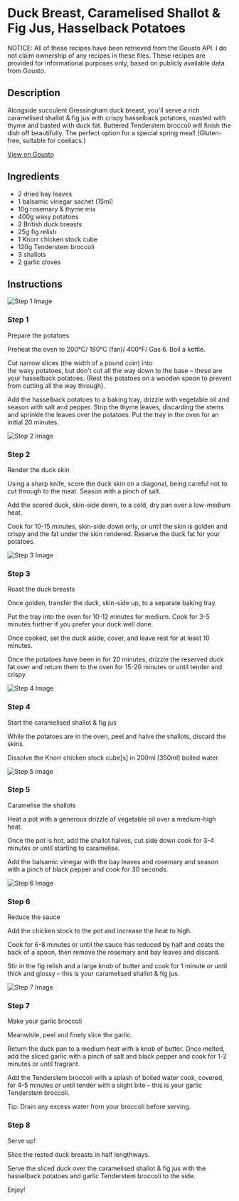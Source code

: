 # Duck Breast, Caramelised Shallot & Fig Jus, Hasselback Potatoes

NOTICE: All of these recipes have been retrieved from the Gousto API. I do not claim ownership of any recipes in these files. These recipes are provided for informational purposes only, based on publicly available data from Gousto.

## Description

Alongside succulent Gressingham duck breast, you'll serve a rich caramelised shallot & fig jus with crispy hasselback potatoes, roasted with thyme and basted with duck fat. Buttered Tenderstem broccoli will finish the dish off beautifully. The perfect option for a special spring meal! (Gluten-free, suitable for coeliacs.)

[View on Gousto](https://www.gousto.co.uk/recipes/cookbook/duck-breast-caramelised-shallot-fig-jus-hasselback-potatoes)

## Ingredients

- 2 dried bay leaves
- 1 balsamic vinegar sachet (15ml)
- 10g rosemary & thyme mix
- 400g waxy potatoes
- 2 British duck breasts
- 25g fig relish
- 1 Knorr chicken stock cube
- 120g Tenderstem broccoli
- 3 shallots
- 2 garlic cloves

## Instructions

![Step 1 Image](https://production-media.gousto.co.uk/cms/recipe-step-image/2068.-step-1-x200.jpg)

### Step 1

Prepare the potatoes


Preheat the oven to 200°C/ 180°C (fan)/ 400°F/ Gas 6. Boil a kettle.


Cut narrow slices (the width of a pound coin) into the waxy potatoes, but don't cut all the way down to the base – these are your hasselback potatoes. (Rest the potatoes on a wooden spoon to prevent from cutting all the way through).


Add the hasselback potatoes to a baking tray, drizzle with vegetable oil and season with salt and pepper. Strip the thyme leaves, discarding the stems and sprinkle the leaves over the potatoes. Put the tray in the oven for an initial 20 minutes.

![Step 2 Image](https://production-media.gousto.co.uk/cms/recipe-step-image/2068.-step-2-x200.jpg)

### Step 2

Render the duck skin


Using a sharp knife, score the duck skin on a diagonal, being careful not to cut through to the meat. Season with a pinch of salt.


Add the scored duck, skin-side down, to a cold, dry pan over a low-medium heat.


Cook for 10-15 minutes, skin-side down only, or until the skin is golden and crispy and the fat under the skin rendered. Reserve the duck fat for your potatoes.

![Step 3 Image](https://production-media.gousto.co.uk/cms/recipe-step-image/2068.-step-3-x200.jpg)

### Step 3

Roast the duck breasts


Once golden, transfer the duck, skin-side up, to a separate baking tray.


Put the tray into the oven for 10-12 minutes for medium. Cook for 3-5 minutes further if you prefer your duck well done.


Once cooked, set the duck aside, cover, and leave rest for at least 10 minutes.


Once the potatoes have been in for 20 minutes, drizzle the reserved duck fat over and return them to the oven for 15-20 minutes or until tender and crispy.

![Step 4 Image](https://production-media.gousto.co.uk/cms/recipe-step-image/2068.-step-4-x200.jpg)

### Step 4

Start the caramelised shallot &amp; fig jus


<span class="text-highlight">While the potatoes are in the oven, peel a</span>nd halve the shallots, discard the skins.


Dissolve the Knorr chicken stock cube<span class="text-danger">[s]</span> in 200ml <span class="text-danger">[350ml] </span>boiled water.

![Step 5 Image](https://production-media.gousto.co.uk/cms/recipe-step-image/2068.-step-5-x200.jpg)

### Step 5

Caramelise the shallots


Heat a pot with a generous drizzle of vegetable oil over a medium-high heat.


Once the pot is hot, add the shallot halves, cut side down cook for 3-4 minutes or until starting to caramelise.


Add the balsamic vinegar with the bay leaves and rosemary and season with a pinch of black pepper and cook for 30 seconds.

![Step 6 Image](https://production-media.gousto.co.uk/cms/recipe-step-image/2068.-step-6-x200.jpg)

### Step 6

Reduce the sauce


Add the chicken stock to the pot and increase the heat to high.


Cook for 6-8 minutes or until the sauce has reduced by half and coats the back of a spoon, then remove the rosemary and bay leaves and discard.


Stir in the fig relish and a large knob of butter and cook for 1 minute or until thick and glossy – this is your caramelised shallot &amp; fig jus.

![Step 7 Image](https://production-media.gousto.co.uk/cms/recipe-step-image/2068.-step-7-x200.jpg)

### Step 7

Make your garlic broccoli


Meanwhile, peel and finely slice the garlic.


Return the duck pan to a medium heat with a knob of butter. Once melted, add the sliced garlic with a pinch of salt and black pepper and cook for 1-2 minutes or until fragrant.


Add the Tenderstem broccoli with a splash of boiled water cook, covered, for 4-5 minutes or until tender with a slight bite – this is your garlic Tenderstem broccoli.


Tip: Drain any excess water from your broccoli before serving.

### Step 8

Serve up!


Slice the rested duck breasts in half lengthways.


Serve the sliced duck over the caramelised shallot &amp; fig jus with the hasselback potatoes and garlic Tenderstem broccoli to the side.


Enjoy!

